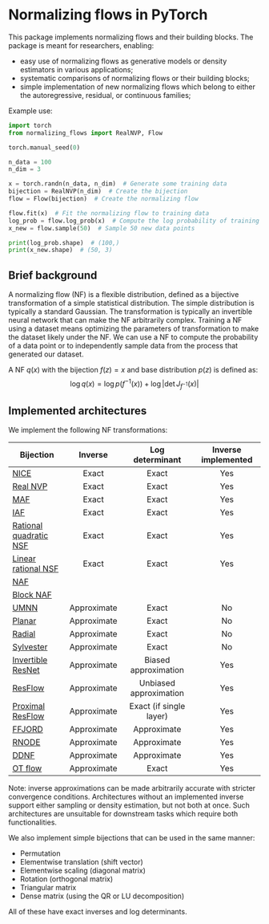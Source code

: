 # Normalizing flows in PyTorch

This package implements normalizing flows and their building blocks.
The package is meant for researchers, enabling:

* easy use of normalizing flows as generative models or density estimators in various applications;
* systematic comparisons of normalizing flows or their building blocks;
* simple implementation of new normalizing flows which belong to either the autoregressive, residual, or continuous
  families;

Example use:

```python
import torch
from normalizing_flows import RealNVP, Flow

torch.manual_seed(0)

n_data = 100
n_dim = 3

x = torch.randn(n_data, n_dim)  # Generate some training data
bijection = RealNVP(n_dim)  # Create the bijection
flow = Flow(bijection)  # Create the normalizing flow

flow.fit(x)  # Fit the normalizing flow to training data
log_prob = flow.log_prob(x)  # Compute the log probability of training data
x_new = flow.sample(50)  # Sample 50 new data points

print(log_prob.shape)  # (100,)
print(x_new.shape)  # (50, 3)
```

## Brief background

A normalizing flow (NF) is a flexible distribution, defined as a bijective transformation of a simple statistical
distribution.
The simple distribution is typically a standard Gaussian.
The transformation is typically an invertible neural network that can make the NF arbitrarily complex.
Training a NF using a dataset means optimizing the parameters of transformation to make the dataset likely under the NF.
We can use a NF to compute the probability of a data point or to independently sample data from the process that
generated our dataset.

A NF $q(x)$ with the bijection $f(z) = x$ and base distribution $p(z)$ is defined as:
$$\log q(x) = \log p(f^{-1}(x)) + \log\left|\det J_{f^{-1}}(x)\right|$$

## Implemented architectures

We implement the following NF transformations:

| Bijection                                                           |   Inverse   |     Log determinant     | Inverse implemented |
|---------------------------------------------------------------------|:-----------:|:-----------------------:|:-------------------:|
| [NICE](http://arxiv.org/abs/1410.8516)                              |    Exact    |          Exact          |         Yes         |
| [Real NVP](http://arxiv.org/abs/1605.08803)                         |    Exact    |          Exact          |         Yes         |
| [MAF](http://arxiv.org/abs/1705.07057)                              |    Exact    |          Exact          |         Yes         |
| [IAF](http://arxiv.org/abs/1606.04934)                              |    Exact    |          Exact          |         Yes         |
| [Rational quadratic NSF](http://arxiv.org/abs/1906.04032)           |    Exact    |          Exact          |         Yes         |
| [Linear rational NSF](http://arxiv.org/abs/2001.05168)              |    Exact    |          Exact          |         Yes         |
| [NAF](http://arxiv.org/abs/1804.00779)                              |             |                         |                     |
| [Block NAF](http://arxiv.org/abs/1904.04676)                        |             |                         |                     |
| [UMNN](http://arxiv.org/abs/1908.05164)                             | Approximate |          Exact          |         No          |
| [Planar](https://onlinelibrary.wiley.com/doi/abs/10.1002/cpa.21423) | Approximate |          Exact          |         No          |
| [Radial](https://proceedings.mlr.press/v37/rezende15.html)          | Approximate |          Exact          |         No          |
| [Sylvester](http://arxiv.org/abs/1803.05649)                        | Approximate |          Exact          |         No          |
| [Invertible ResNet](http://arxiv.org/abs/1811.00995)                | Approximate |  Biased approximation   |         Yes         |
| [ResFlow](http://arxiv.org/abs/1906.02735)                          | Approximate | Unbiased approximation  |         Yes         |
| [Proximal ResFlow](http://arxiv.org/abs/2211.17158)                 | Approximate | Exact (if single layer) |         Yes         |
| [FFJORD](http://arxiv.org/abs/1810.01367)                           | Approximate |       Approximate       |         Yes         |
| [RNODE](http://arxiv.org/abs/2002.02798)                            | Approximate |       Approximate       |         Yes         |
| [DDNF](http://arxiv.org/abs/1810.03256)                             | Approximate |       Approximate       |         Yes         |
| [OT flow](http://arxiv.org/abs/2006.00104)                          | Approximate |          Exact          |         Yes         |

Note: inverse approximations can be made arbitrarily accurate with stricter convergence conditions.
Architectures without an implemented inverse support either sampling or density estimation, but not both at once.
Such architectures are unsuitable for downstream tasks which require both functionalities.

We also implement simple bijections that can be used in the same manner:

* Permutation
* Elementwise translation (shift vector)
* Elementwise scaling (diagonal matrix)
* Rotation (orthogonal matrix)
* Triangular matrix
* Dense matrix (using the QR or LU decomposition)

All of these have exact inverses and log determinants.